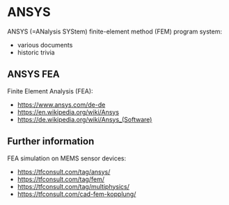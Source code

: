 # ANSYS
ANSYS (=ANalysis SYStem) finite-element method (FEM) program system: 
- various documents
- historic trivia

## ANSYS FEA
Finite Element Analysis (FEA):  
- https://www.ansys.com/de-de
- https://en.wikipedia.org/wiki/Ansys
- https://de.wikipedia.org/wiki/Ansys_(Software)
  
## Further information
FEA simulation on MEMS sensor devices:
- https://tfconsult.com/tag/ansys/
- https://tfconsult.com/tag/fem/
- https://tfconsult.com/tag/multiphysics/
- https://tfconsult.com/cad-fem-kopplung/
